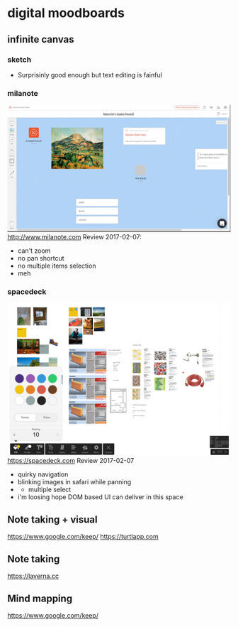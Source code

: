 # digital moodboards

## infinite canvas 

### sketch

- Surprisinly good enough but text editing is fainful

### milanote
![](milanote.jpg)
http://www.milanote.com
Review 2017-02-07:
- can't zoom
- no pan shortcut
- no multiple items selection
- meh

### spacedeck
![](spacedeck.jpg)
https://spacedeck.com
Review 2017-02-07
- quirky navigation
- blinking images in safari while panning
- + multiple select
- i'm loosing hope DOM based UI can deliver in this space

## Note taking + visual

https://www.google.com/keep/
https://turtlapp.com

## Note taking
https://laverna.cc

## Mind mapping

https://www.google.com/keep/
